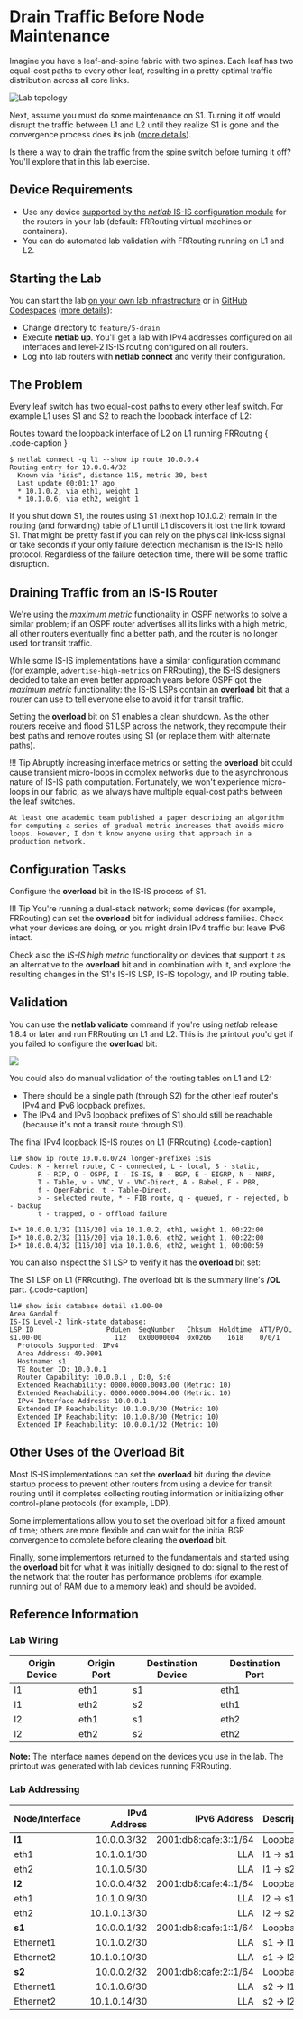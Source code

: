 # Drain Traffic Before Node Maintenance

Imagine you have a leaf-and-spine fabric with two spines. Each leaf has two equal-cost paths to every other leaf, resulting in a pretty optimal traffic distribution across all core links. 

![Lab topology](topology-drain.png)

Next, assume you must do some maintenance on S1. Turning it off would disrupt the traffic between L1 and L2 until they realize S1 is gone and the convergence process does its job ([more details](https://blog.ipspace.net/2020/11/fast-failover-implementation/)).

Is there a way to drain the traffic from the spine switch before turning it off? You'll explore that in this lab exercise.

## Device Requirements

* Use any device [supported by the _netlab_ IS-IS configuration module](https://netlab.tools/platforms/#platform-routing-support) for the routers in your lab (default: FRRouting virtual machines or containers).
* You can do automated lab validation with FRRouting running on L1 and L2.

## Starting the Lab

You can start the lab [on your own lab infrastructure](../1-setup.md) or in [GitHub Codespaces](https://github.com/codespaces/new/bgplab/isis) ([more details](https://bgplabs.net/4-codespaces/)):

* Change directory to `feature/5-drain`
* Execute **netlab up**. You'll get a lab with IPv4 addresses configured on all interfaces and level-2 IS-IS routing configured on all routers.
* Log into lab routers with **netlab connect** and verify their configuration.

## The Problem

Every leaf switch has two equal-cost paths to every other leaf switch. For example L1 uses S1 and S2 to reach the loopback interface of L2:

Routes toward the loopback interface of L2 on L1 running FRRouting
{ .code-caption }
```
$ netlab connect -q l1 --show ip route 10.0.0.4
Routing entry for 10.0.0.4/32
  Known via "isis", distance 115, metric 30, best
  Last update 00:01:17 ago
  * 10.1.0.2, via eth1, weight 1
  * 10.1.0.6, via eth2, weight 1
```

If you shut down S1, the routes using S1 (next hop 10.1.0.2) remain in the routing (and forwarding) table of L1 until L1 discovers it lost the link toward S1. That might be pretty fast if you can rely on the physical link-loss signal or take seconds if your only failure detection mechanism is the IS-IS hello protocol. Regardless of the failure detection time, there will be some traffic disruption.

## Draining Traffic from an IS-IS Router

We're using the *maximum metric* functionality in OSPF networks to solve a similar problem; if an OSPF router advertises all its links with a high metric, all other routers eventually find a better path, and the router is no longer used for transit traffic.

While some IS-IS implementations have a similar configuration command (for example, `advertise-high-metrics` on FRRouting), the IS-IS designers decided to take an even better approach years before OSPF got the *maximum metric* functionality: the IS-IS LSPs contain an **overload** bit that a router can use to tell everyone else to avoid it for transit traffic.

Setting the **overload** bit on S1 enables a clean shutdown. As the other routers receive and flood S1 LSP across the network, they recompute their best paths and remove routes using S1 (or replace them with alternate paths).

!!! Tip
    Abruptly increasing interface metrics or setting the **overload** bit could cause transient micro-loops in complex networks due to the asynchronous nature of IS-IS path computation. Fortunately, we won't experience micro-loops in our fabric, as we always have multiple equal-cost paths between the leaf switches.
    
    At least one academic team published a paper describing an algorithm for computing a series of gradual metric increases that avoids micro-loops. However, I don't know anyone using that approach in a production network.

## Configuration Tasks

Configure the **overload** bit in the IS-IS process of S1.

!!! Tip
    You're running a dual-stack network; some devices (for example, FRRouting) can set the **overload** bit for individual address families. Check what your devices are doing, or you might drain IPv4 traffic but leave IPv6 intact.

Check also the *IS-IS high metric* functionality on devices that support it as an alternative to the **overload** bit and in combination with it, and explore the resulting changes in the S1's IS-IS LSP, IS-IS topology, and IP routing table.

## Validation

You can use the **netlab validate** command if you're using *netlab* release 1.8.4 or later and run FRRouting on L1 and L2. This is the printout you'd get if you failed to configure the **overload** bit:

![](validate-drain.png)

You could also do manual validation of the routing tables on L1 and L2:

* There should be a single path (through S2) for the other leaf router's IPv4 and IPv6 loopback prefixes.
* The IPv4 and IPv6 loopback prefixes of S1 should still be reachable (because it's not a transit route through S1).

The final IPv4 loopback IS-IS routes on L1 (FRRouting)
{.code-caption}
```
l1# show ip route 10.0.0.0/24 longer-prefixes isis
Codes: K - kernel route, C - connected, L - local, S - static,
       R - RIP, O - OSPF, I - IS-IS, B - BGP, E - EIGRP, N - NHRP,
       T - Table, v - VNC, V - VNC-Direct, A - Babel, F - PBR,
       f - OpenFabric, t - Table-Direct,
       > - selected route, * - FIB route, q - queued, r - rejected, b - backup
       t - trapped, o - offload failure

I>* 10.0.0.1/32 [115/20] via 10.1.0.2, eth1, weight 1, 00:22:00
I>* 10.0.0.2/32 [115/20] via 10.1.0.6, eth2, weight 1, 00:22:00
I>* 10.0.0.4/32 [115/30] via 10.1.0.6, eth2, weight 1, 00:00:59
```

You can also inspect the S1 LSP to verify it has the **overload** bit set:

The S1 LSP on L1 (FRRouting). The overload bit is the summary line's **/OL** part.
{.code-caption}
```
l1# show isis database detail s1.00-00
Area Gandalf:
IS-IS Level-2 link-state database:
LSP ID                  PduLen  SeqNumber   Chksum  Holdtime  ATT/P/OL
s1.00-00                  112   0x00000004  0x0266    1618    0/0/1
  Protocols Supported: IPv4
  Area Address: 49.0001
  Hostname: s1
  TE Router ID: 10.0.0.1
  Router Capability: 10.0.0.1 , D:0, S:0
  Extended Reachability: 0000.0000.0003.00 (Metric: 10)
  Extended Reachability: 0000.0000.0004.00 (Metric: 10)
  IPv4 Interface Address: 10.0.0.1
  Extended IP Reachability: 10.1.0.0/30 (Metric: 10)
  Extended IP Reachability: 10.1.0.8/30 (Metric: 10)
  Extended IP Reachability: 10.0.0.1/32 (Metric: 10)
```

## Other Uses of the Overload Bit

Most IS-IS implementations can set the **overload** bit during the device startup process to prevent other routers from using a device for transit routing until it completes collecting routing information or initializing other control-plane protocols (for example, LDP).

Some implementations allow you to set the overload bit for a fixed amount of time; others are more flexible and can wait for the initial BGP convergence to complete before clearing the **overload** bit.

Finally, some implementors returned to the fundamentals and started using the **overload** bit for what it was initially designed to do: signal to the rest of the network that the router has performance problems (for example, running out of RAM due to a memory leak) and should be avoided.

## Reference Information

### Lab Wiring

| Origin Device | Origin Port | Destination Device | Destination Port |
|---------------|-------------|--------------------|------------------|
| l1 | eth1 | s1 | eth1 |
| l1 | eth2 | s2 | eth1 |
| l2 | eth1 | s1 | eth2 |
| l2 | eth2 | s2 | eth2 |

**Note:** The interface names depend on the devices you use in the lab. The printout was generated with lab devices running FRRouting.

### Lab Addressing

| Node/Interface | IPv4 Address | IPv6 Address | Description |
|----------------|-------------:|-------------:|-------------|
| **l1** |  10.0.0.3/32 | 2001:db8:cafe:3::1/64 | Loopback |
| eth1 | 10.1.0.1/30 | LLA | l1 -> s1 |
| eth2 | 10.1.0.5/30 | LLA | l1 -> s2 |
| **l2** |  10.0.0.4/32 | 2001:db8:cafe:4::1/64 | Loopback |
| eth1 | 10.1.0.9/30 | LLA | l2 -> s1 |
| eth2 | 10.1.0.13/30 | LLA | l2 -> s2 |
| **s1** |  10.0.0.1/32 | 2001:db8:cafe:1::1/64 | Loopback |
| Ethernet1 | 10.1.0.2/30 | LLA | s1 -> l1 |
| Ethernet2 | 10.1.0.10/30 | LLA | s1 -> l2 |
| **s2** |  10.0.0.2/32 | 2001:db8:cafe:2::1/64 | Loopback |
| Ethernet1 | 10.1.0.6/30 | LLA | s2 -> l1 |
| Ethernet2 | 10.1.0.14/30 | LLA | s2 -> l2 |

